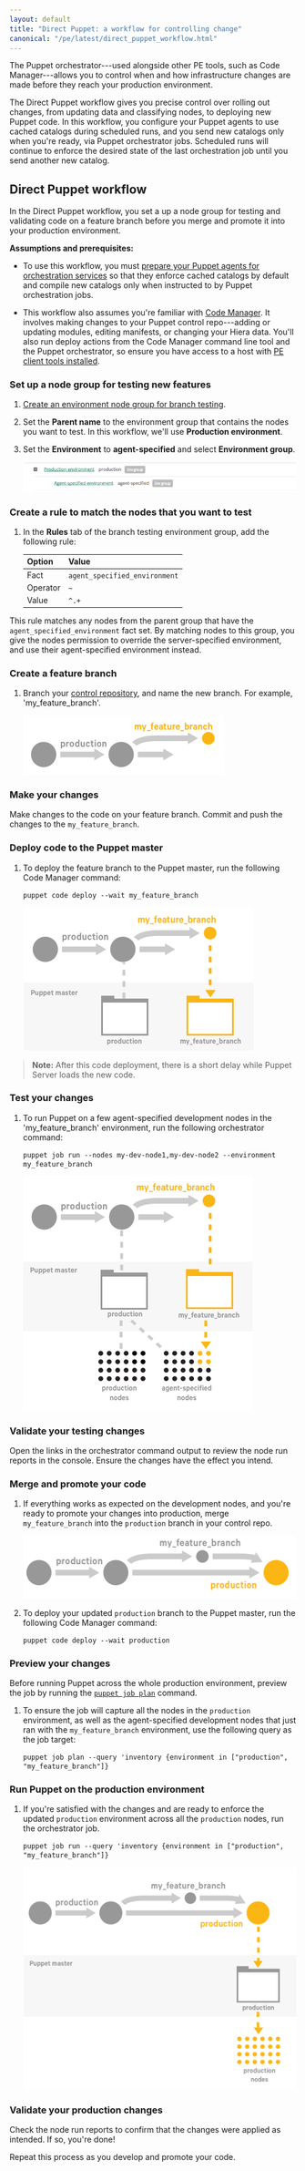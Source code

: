 ```yaml
---
layout: default
title: "Direct Puppet: a workflow for controlling change"
canonical: "/pe/latest/direct_puppet_workflow.html"
---
```


The Puppet orchestrator---used alongside other PE tools, such as Code Manager---allows you to control when and how infrastructure changes are made before they reach your production environment.

The Direct Puppet workflow gives you precise control over rolling out changes, from updating data and classifying nodes, to deploying new Puppet code. In this workflow, you configure your Puppet agents to use cached catalogs during scheduled runs, and you send new catalogs only when you're ready, via Puppet orchestrator jobs. Scheduled runs will continue to enforce the desired state of the last orchestration job until you send another new catalog.

## Direct Puppet workflow

In the Direct Puppet workflow, you set a up a node group for testing and validating code on a feature branch before you merge and promote it into your production environment.

**Assumptions and prerequisites:**

- To use this workflow, you must [prepare your Puppet agents for orchestration services](./orchestrator_install.html#prepare-your-agents-for-orchestration-services) so that they enforce cached catalogs by default and compile new catalogs only when instructed to by Puppet orchestration jobs.

- This workflow also assumes you're familiar with [Code Manager](./cmgmt_managing_code.html). It involves making changes to your Puppet control repo---adding or updating modules, editing manifests, or changing your Hiera data. You'll also run deploy actions from the Code Manager command line tool and the Puppet orchestrator, so ensure you have access to a host with [PE client tools installed](./install_pe_client_tools.html).


### Set up a node group for testing new features

1. [Create an environment node group for branch testing](./console_classes_groups.html#creating-environment-node-groups).

2. Set the **Parent name** to the environment group that contains the nodes you want to test. In this workflow, we'll use **Production environment**.

3. Set the **Environment** to **agent-specified** and select **Environment group**.

   <a href="./images/direct_puppet_create_environment.png"><img src="./images/direct_puppet_create_environment.png" alt="Create Environment"></a>

### Create a rule to match the nodes that you want to test

1. In the **Rules** tab of the branch testing environment group, add the following rule:

   Option | Value
   -------|------
   Fact   | `agent_specified_environment`
   Operator | `~`
   Value | `^.+`

This rule matches any nodes from the parent group that have the `agent_specified_environment` fact set. By matching nodes to this group, you give the nodes permission to override the server-specified environment, and use their agent-specified environment instead.

### Create a feature branch

1. Branch your [control repository](./cmgmt_control_repo.html), and name the new branch. For example, 'my_feature_branch'.

   <a href="./images/direct_puppet_create_branch.png"><img src="./images/direct_puppet_create_branch.png" alt="Create Environment"></a>

### Make your changes

Make changes to the code on your feature branch. Commit and push the changes to the `my_feature_branch`.

### Deploy code to the Puppet master

1. To deploy the feature branch to the Puppet master, run the following Code Manager command:

   ~~~
   puppet code deploy --wait my_feature_branch
   ~~~

   <a href="./images/direct_puppet_deploy_feature.png"><img src="./images/direct_puppet_deploy_feature.png" alt="Create Environment"></a>

> **Note:** After this code deployment, there is a short delay while Puppet Server loads the new code.

### Test your changes

1. To run Puppet on a few agent-specified development nodes in the 'my_feature_branch' environment, run the following orchestrator command:

   ~~~
   puppet job run --nodes my-dev-node1,my-dev-node2 --environment my_feature_branch
   ~~~

   <a href="./images/direct_puppet_test_changes.png"><img src="./images/direct_puppet_test_changes.png" alt="Create Environment"></a>

### Validate your testing changes

Open the links in the orchestrator command output to review the node run reports in the console. Ensure the changes have the effect you intend.

### Merge and promote your code

1. If everything works as expected on the development nodes, and you're ready to promote your changes into production, merge `my_feature_branch` into the `production` branch in your control repo.

   <a href="./images/direct_puppet_promote.png"><img src="./images/direct_puppet_promote.png" alt="Create Environment"></a>

2. To deploy your updated `production` branch to the Puppet master, run the following Code Manager command:

   ~~~
   puppet code deploy --wait production
   ~~~

### Preview your changes

Before running Puppet across the whole production environment, preview the job by running the [`puppet job plan`](./orchestrator_job_plan.html) command. 

1. To ensure the job will capture all the nodes in the `production` environment, as well as the agent-specified development nodes that just ran with the `my_feature_branch` environment, use the following query as the job target:

   ~~~
   puppet job plan --query 'inventory {environment in ["production", "my_feature_branch"]}
   ~~~

### Run Puppet on the production environment

1. If you're satisfied with the changes and are ready to enforce the updated `production` environment across all the `production` nodes, run the orchestrator job.

   ~~~
   puppet job run --query 'inventory {environment in ["production", "my_feature_branch"]}
   ~~~

   <a href="./images/direct_puppet_run_production.png"><img src="./images/direct_puppet_run_production.png" alt="Create Environment"></a>

### Validate your production changes

Check the node run reports to confirm that the changes were applied as intended. If so, you're done!

Repeat this process as you develop and promote your code.






